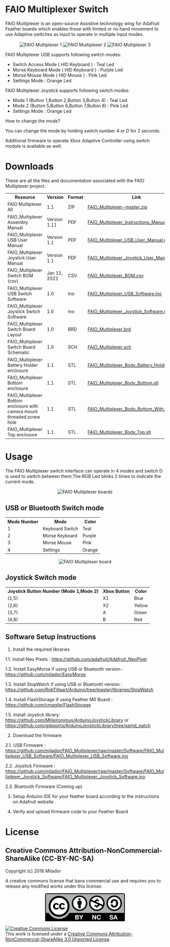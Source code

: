  # FAIO Multiplexer Switch 

FAIO Multiplexer is an open-source Assistive technology wing for Adafruit Feather boards which enables those with limited or no hand movement to use Adaptive switches as input to operate in multiple input modes.

<p align="center">
<img align="center" src="https://raw.githubusercontent.com/milador/FAIO_Multiplexer/master/Resources/Images/faio_multiplexer_1.png" width="50%" height="50%" alt="FAIO Multiplexer 1"/>
<img align="center" src="https://raw.githubusercontent.com/milador/FAIO_Multiplexer/master/Resources/Images/faio_multiplexer_2.png" width="50%" height="50%" alt="FAIO Multiplexer 2"/>
<img align="center" src="https://raw.githubusercontent.com/milador/FAIO_Multiplexer/master/Resources/Images/faio_multiplexer_3.png" width="50%" height="50%" alt="FAIO Multiplexer 3"/>
</p>

FAIO Multiplexer USB supports following switch modes:

* Switch Access Mode ( HID Keyboard ) : Teal Led
* Morse Keyboard Mode ( HID Keyboard ) : Purple Led
* Morse Mouse Mode ( HID Mouse ) : Pink Led
* Settings Mode : Orange Led

FAIO Multiplexer Joystick supports following switch modes:

* Mode 1 (Button 1,Button 2,Button 3,Button 4) : Teal Led
* Mode 2 (Button 5,Button 6,Button 7,Button 8) : Pink Led
* Settings Mode : Orange Led

How to change the mode?

You can change the mode by holding switch number 4 or D for 2 seconds.

Additional firmware to operate Xbox Adaptive Controller using switch module is available as well.

# Downloads 

These are all the files and documentation associated with the FAIO Multiplexer project.

 <table style="width:100%">
  <tr>
    <th>Resource</th>
    <th>Version</th>
    <th>Format</th>
    <th>Link</th>
  </tr>
    <tr>
    <td>FAIO Multiplexer All</td>
    <td>1.1</td>
    <td>ZIP</td>
    <td><a href="https://github.com/milador/FAIO_Multiplexer/archive/master.zip">FAIO_Multiplexer-master.zip</a></td>
  </tr>
  <tr>
    <td>FAIO_Multiplexer Assembly Manual</td>
    <td>Version 1.11</td>
    <td>PDF</td>
    <td><a href="https://github.com/milador/FAIO_Multiplexer/blob/master/Documentation/Build_Manuals/FAIO_Multiplexer_Instructions_Manual.pdf">FAIO_Multiplexer_Instructions_Manual.pdf</a></td>
  </tr>
   <tr>
    <td>FAIO_Multiplexer USB User Manual</td>
    <td>Version 1.1</td>
    <td>PDF</td>
    <td><a href="https://github.com/milador/FAIO_Multiplexer/blob/master/Documentation/User_Manuals/FAIO_Multiplexer_USB_User_Manual.pdf">FAIO_Multiplexer_USB_User_Manual.pdf</a></td>
  </tr>
    <tr>
    <td>FAIO_Multiplexer Joystick User Manual</td>
    <td>Version 1.1</td>
    <td>PDF</td>
    <td><a href="https://github.com/milador/FAIO_Multiplexer/blob/master/Documentation/User_Manuals/FAIO_Multiplexer_Joystick_User_Manual.pdf">FAIO_Multiplexer_Joystick_User_Manual.pdf</a></td>
  </tr>
  <tr>
    <td>FAIO_Multiplexer Switch BOM (csv)</td>
    <td>Jan 11, 2021</td>
    <td>CSV</td>
    <td><a href="https://github.com/milador/FAIO_Multiplexer/blob/master/Components/FAIO_Multiplexer_BOM.csv">FAIO_Multiplexer_BOM.csv</a></td>
  </tr>
  <tr>
    <td>FAIO_Multiplexer USB Switch Software</td>
    <td>1.0</td>
    <td>Ino</td>
    <td><a href="https://github.com/milador/FAIO-2/raw/master/Software/FAIO_Multiplexer_USB_Software/FAIO_Multiplexer_USB_Software.ino">FAIO_Multiplexer_USB_Software.ino</a></td>
  </tr>
  <tr>
    <td>FAIO_Multiplexer Joystick Switch Software</td>
    <td>1.0</td>
    <td>Ino</td>
    <td><a href="https://github.com/milador/FAIO-2/raw/master/Software/FAIO_Multiplexer_Joystick_Software/FAIO_Multiplexer_Joystick_Software.ino">FAIO_Multiplexer_Joystick_Software.ino</a></td>
  </tr>
  <tr>
    <td>FAIO_Multiplexer Switch Board Layout</td>
    <td>1.0</td>
    <td>BRD</td>
    <td><a href="https://raw.githubusercontent.com/milador/FAIO_Multiplexer/master/Hardware/PCB_design/FAIO_Multiplexer.brd">FAIO_Multiplexer.brd</a></td>
  </tr>
  <tr>
    <td>FAIO_Multiplexer Switch Board Schematic</td>
    <td>1.0</td>
    <td>SCH</td>
    <td><a href="https://raw.githubusercontent.com/milador/FAIO_Multiplexer/master/Hardware/PCB_design/FAIO_Multiplexer.sch">FAIO_Multiplexer.sch</a></td>
  </tr>
   <tr>
    <td>FAIO_Multiplexer Battery Holder enclosure</td>
    <td>1.1</td>
    <td>STL</td>
    <td><a href="https://github.com/milador/FAIO_Multiplexer/blob/master/Hardware/Housing_design/STL/FAIO_Multiplexer_Body_Battery_Holder.stl">FAIO_Multiplexer_Body_Battery_Holder.stl</a></td>
  </tr>
  <tr>
    <td>FAIO_Multiplexer Bottom enclosure</td>
    <td>1.1</td>
    <td>STL</td>
    <td><a href="https://github.com/milador/FAIO_Multiplexer/blob/master/Hardware/Housing_design/STL/FAIO_Multiplexer_Body_Bottom.stl">FAIO_Multiplexer_Body_Bottom.stl</a></td>
  </tr>
  <tr>
    <td>FAIO_Multiplexer Bottom enclosure with camera mount threaded screw hole</td>
    <td>1.1</td>
    <td>STL</td>
    <td><a href="https://github.com/milador/FAIO_Multiplexer/blob/master/Hardware/Housing_design/STL/FAIO_Multiplexer_Body_Bottom_With_Mount.stl">FAIO_Multiplexer_Body_Bottom_With_Mount.stl</a></td>
  </tr>
  <tr>
    <td>FAIO_Multiplexer Top enclosure</td>
    <td>1.1</td>
    <td>STL</td>
    <td><a href="https://github.com/milador/FAIO_Multiplexer/blob/master/Hardware/Housing_design/STL/FAIO_Multiplexer_Body_Top.stl">FAIO_Multiplexer_Body_Top.stl</a></td>
  </tr>
</table> 

# Usage

The FAIO Multiplexer switch interface can operate in 4 modes and switch D is used to switch between them.The RGB Led blinks 2 times to indicate the current mode.

<p align="center">
<img align="center" src="https://raw.githubusercontent.com/milador/FAIO_Multiplexer/master/Resources/Images/faio_multiplexers.png" width="50%" height="50%" alt="FAIO Multiplexer boards"/>
</p>

## USB or Bluetooth Switch mode

 <table style="width:100%">
  <tr>
    <th>Mode Number</th>
    <th>Mode</th>
    <th>Color</th>
  </tr>
    <tr>
    <td>1</td>
    <td>Keyboard Switch</td>
    <td>Teal</td>
  </tr>
  <tr>
    <td>2</td>
    <td>Morse Keyboard</td>
    <td>Purple</td>
  </tr>
  <tr>
    <td>3</td>
    <td>Morse Mouse</td>
    <td>Pink</td>
  </tr>
  <tr>
    <td>4</td>
    <td>Settings</td>
    <td>Orange</td>
  </tr>
</table> 

<p align="center">
<img align="center" src="https://raw.githubusercontent.com/milador/FAIO_Multiplexer/master/Resources/Images/faio_multiplexer.png" width="50%" height="50%" alt="FAIO Multiplexer board"/>
</p>

## Joystick Switch mode

 <table style="width:100%">
  <tr>
    <th>Joystick Button Number (Mode 1,Mode 2)</th>
    <th>Xbox Button</th>
    <th>Color</th>
  </tr>
    <tr>
    <td>(1,5)</td>
    <td>X1</td>
    <td>Blue</td>
  </tr>
  <tr>
    <td>(2,6)</td>
    <td>X2</td>
    <td>Yellow</td>
  </tr>
  <tr>
    <td>(3,7)</td>
    <td>A</td>
    <td>Green</td>
  </tr>
  <tr>
    <td>(4,8)</td>
    <td>B</td>
    <td>Red</td>
  </tr>
</table> 

## Software Setup Instructions

  1. Install the required libraries 
  
  1.1. Install Neo Pixels : https://github.com/adafruit/Adafruit_NeoPixel

  1.2. Install EasyMorse if using USB or Bluetooth version : https://github.com/milador/EasyMorse
  
  1.3. Install StopWatch if using USB or Bluetooth version : https://github.com/RobTillaart/Arduino/tree/master/libraries/StopWatch
  
  1.4. Install FlashStorage if using Feather M0 Board : https://github.com/cmaglie/FlashStorage

  1.5. Install Joystick library: https://github.com/MHeironimus/ArduinoJoystickLibrary or https://github.com/gdsports/ArduinoJoystickLibrary/tree/samd_patch
  
  2. Download the firmware 
  
  2.1. USB Firmware : https://github.com/milador/FAIO_Multiplexer/raw/master/Software/FAIO_Multiplexer_USB_Software/FAIO_Multiplexer_USB_Software.ino

  2.2. Joystick Firmware : https://github.com/milador/FAIO_Multiplexer/raw/master/Software/FAIO_Multiplexer_Joystick_Software/FAIO_Multiplexer_Joystick_Software.ino
  
  2.3. Bluetooth Firmware (Coming up)
  
  3. Setup Arduino IDE for your feather board according to the instructions on Adafruit website
  
  4. Verify and upload firmware code to your Feather Board


# License

## Creative Commons Attribution-NonCommercial-ShareAlike (CC-BY-NC-SA)

Copyright (c) 2018 Milador

A creative commons license that bans commercial use and requires you to release any modified works under this license.

<p align="center">
<img align="center" src="https://raw.githubusercontent.com/milador/milador/master/Assets/IMG/Cc-by-nc-sa_license_icon.png" width="50%" height="50%" alt="CC-BY-NC-SA"/>
</p>

<a rel="license" href="http://creativecommons.org/licenses/by-nc-sa/3.0/"><img alt="Creative Commons License" style="border-width:0" src="https://i.creativecommons.org/l/by-nc-sa/3.0/88x31.png" /></a><br />This work is licensed under a <a rel="license" href="http://creativecommons.org/licenses/by-nc-sa/3.0/">Creative Commons Attribution-NonCommercial-ShareAlike 3.0 Unported License</a>.
